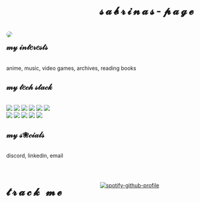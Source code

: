 <body>
  
<div style="position: relative">
  <h1 style="letter-spacing: 5px;" align="right"> 𝓼𝓪𝓫𝓻𝓲𝓷𝓪𝓼-𝓹𝓪𝓰𝓮 </h1><br>
    <img src="https://im4.ezgif.com/tmp/ezgif-4-e7fc32435f44.gif" align="left" style="border-radius: 50%;"/>
  <p align="right">
      <h2> 𝓂𝓎 𝒾𝓃𝓉𝑒𝓇𝑒𝓈𝓉𝓈 </h2> </br>
      anime, music, video games, archives, reading books 
      <h2> 𝓂𝓎 𝓉𝑒𝒸𝒽 𝓈𝓉𝒶𝒸𝓀 </h2> </br>
      <img src="https://dabuttonfactory.com/button.png?t=c%23&f=Open+Sans-Bold&ts=13&tc=fff&hp=24&vp=10&c=0&bgt=unicolored&bgc=d0e0e3&be=1"/>
      <img src="https://dabuttonfactory.com/button.png?t=typescript&f=Open+Sans-Bold&ts=13&tc=fff&hp=24&vp=10&c=0&bgt=unicolored&bgc=f4cccc&be=1" />
      <img src="https://dabuttonfactory.com/button.png?t=python&f=Open+Sans-Bold&ts=13&tc=fff&hp=24&vp=10&c=0&bgt=unicolored&bgc=fce5cd&be=1" /> 
      <img src="https://dabuttonfactory.com/button.png?t=c%2B%2B&f=Open+Sans-Bold&ts=13&tc=fff&hp=24&vp=10&c=0&bgt=unicolored&bgc=ead1dc&be=1" />
      <img src="https://dabuttonfactory.com/button.png?t=vhdl&f=Open+Sans-Bold&ts=13&tc=fff&hp=24&vp=10&c=0&bgt=unicolored&bgc=d9d2e9&be=1" />
      <img src="https://dabuttonfactory.com/button.png?t=java&f=Open+Sans-Bold&ts=13&tc=fff&hp=24&vp=10&c=0&bgt=unicolored&bgc=cfe2f3&be=1" /> </br>
      <img src="https://dabuttonfactory.com/button.png?t=reactjs&f=Open+Sans-Bold&ts=13&tc=fff&hp=24&vp=10&c=0&bgt=unicolored&bgc=a2c4c9&be=1" />
      <img src="https://dabuttonfactory.com/button.png?t=nextjs&f=Open+Sans-Bold&ts=13&tc=fff&hp=24&vp=10&c=0&bgt=unicolored&bgc=b6d7a8&be=1" />
      <img src="https://dabuttonfactory.com/button.png?t=tailwindcss&f=Open+Sans-Bold&ts=13&tc=fff&hp=24&vp=10&c=0&bgt=unicolored&bgc=ffe599&be=1" />
      <img src="https://dabuttonfactory.com/button.png?t=typeorm&f=Open+Sans-Bold&ts=13&tc=fff&hp=24&vp=10&c=0&bgt=unicolored&bgc=f9cb9c&be=1" />
      <img src="https://dabuttonfactory.com/button.png?t=beautiful+soup&f=Open+Sans-Bold&ts=13&tc=fff&hp=24&vp=10&c=0&bgt=unicolored&bgc=ea9999&be=1"/>
      <h2> 𝓂𝓎 𝓈❀𝒸𝒾𝒶𝓁𝓈 </h2> </br>
      discord, linkedin, email
   </p>
</div>
</br>
<div>
  <h1 align="left" style="letter-spacing: 5px; float: left;"> 𝓽𝓻𝓪𝓬𝓴 𝓶𝓮 </h1><br>
<div align="center">
  
[![spotify-github-profile](https://spotify-github-profile.vercel.app/api/view?uid=pikatree1&cover_image=true&theme=default)](https://github.com/kittinan/spotify-github-profile)
</div>
</div>
  
</body>
